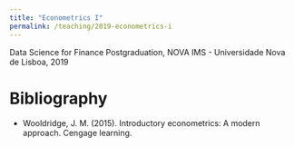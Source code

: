 ```yaml
---
title: "Econometrics I"
permalink: /teaching/2019-econometrics-i
---
```


Data Science for Finance Postgraduation, NOVA IMS - Universidade Nova de Lisboa, 2019

Bibliography
======
* Wooldridge, J. M. (2015). Introductory econometrics: A modern approach. Cengage learning.

